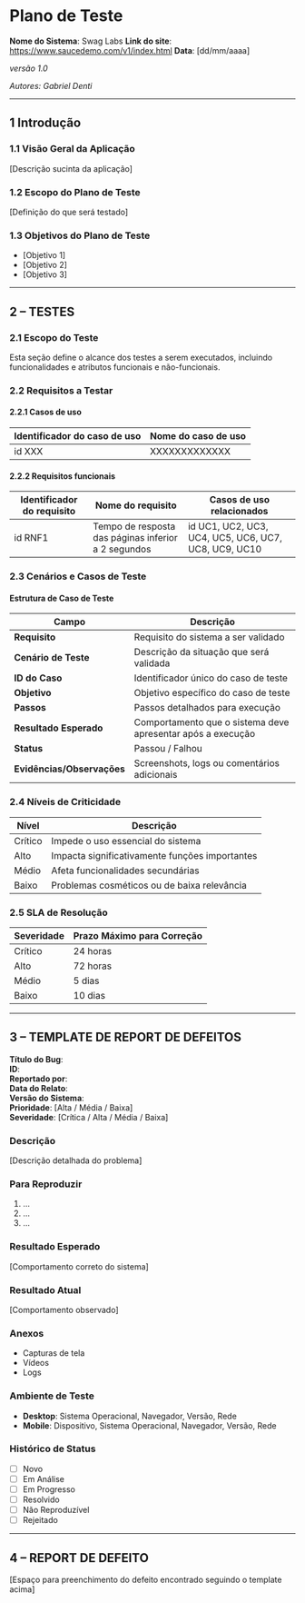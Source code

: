 # Plano de Teste

**Nome do Sistema**: Swag Labs 
**Link do site**: https://www.saucedemo.com/v1/index.html
**Data**: [dd/mm/aaaa] 

*versão 1.0*

   *Autores: Gabriel Denti*

---

## 1 Introdução

### 1.1 Visão Geral da Aplicação  
[Descrição sucinta da aplicação]

### 1.2 Escopo do Plano de Teste  
[Definição do que será testado]

### 1.3 Objetivos do Plano de Teste  
- [Objetivo 1]  
- [Objetivo 2]  
- [Objetivo 3]  

---

## 2 – TESTES

### 2.1 Escopo do Teste  
Esta seção define o alcance dos testes a serem executados, incluindo funcionalidades e atributos funcionais e não-funcionais.

### 2.2 Requisitos a Testar

#### 2.2.1 Casos de uso

| Identificador do caso de uso | Nome do caso de uso       |
|------------------------------|---------------------------|
| id XXX                       | XXXXXXXXXXXXX             |

#### 2.2.2 Requisitos funcionais

| Identificador do requisito | Nome do requisito                                      | Casos de uso relacionados                              |
|----------------------------|--------------------------------------------------------|--------------------------------------------------------|
| id RNF1                    | Tempo de resposta das páginas inferior a 2 segundos    | id UC1, UC2, UC3, UC4, UC5, UC6, UC7, UC8, UC9, UC10   |

### 2.3 Cenários e Casos de Teste

#### Estrutura de Caso de Teste

| Campo                     | Descrição                                                        |
|---------------------------|------------------------------------------------------------------|
| **Requisito**             | Requisito do sistema a ser validado                              |
| **Cenário de Teste**      | Descrição da situação que será validada                          |
| **ID do Caso**            | Identificador único do caso de teste                             |
| **Objetivo**              | Objetivo específico do caso de teste                             |
| **Passos**                | Passos detalhados para execução                                  |
| **Resultado Esperado**    | Comportamento que o sistema deve apresentar após a execução      |
| **Status**                | Passou / Falhou                                                  |
| **Evidências/Observações**| Screenshots, logs ou comentários adicionais                      |

### 2.4 Níveis de Criticidade

| Nível    | Descrição                                               |
|----------|---------------------------------------------------------|
| Crítico  | Impede o uso essencial do sistema                       |
| Alto     | Impacta significativamente funções importantes          |
| Médio    | Afeta funcionalidades secundárias                       |
| Baixo    | Problemas cosméticos ou de baixa relevância             |

### 2.5 SLA de Resolução

| Severidade | Prazo Máximo para Correção |
|------------|----------------------------|
| Crítico    | 24 horas                   |
| Alto       | 72 horas                   |
| Médio      | 5 dias                     |
| Baixo      | 10 dias                    |

---

## 3 – TEMPLATE DE REPORT DE DEFEITOS

**Título do Bug**:  
**ID**:  
**Reportado por**:  
**Data do Relato**:  
**Versão do Sistema**:  
**Prioridade**: [Alta / Média / Baixa]  
**Severidade**: [Crítica / Alta / Média / Baixa]

### Descrição  
[Descrição detalhada do problema]

### Para Reproduzir  
1. …  
2. …  
3. …

### Resultado Esperado  
[Comportamento correto do sistema]

### Resultado Atual  
[Comportamento observado]

### Anexos  
- Capturas de tela  
- Vídeos  
- Logs

### Ambiente de Teste  
- **Desktop**: Sistema Operacional, Navegador, Versão, Rede  
- **Mobile**: Dispositivo, Sistema Operacional, Navegador, Versão, Rede

### Histórico de Status  
- [ ] Novo  
- [ ] Em Análise  
- [ ] Em Progresso  
- [ ] Resolvido  
- [ ] Não Reproduzível  
- [ ] Rejeitado  

---

## 4 – REPORT DE DEFEITO

[Espaço para preenchimento do defeito encontrado seguindo o template acima]
